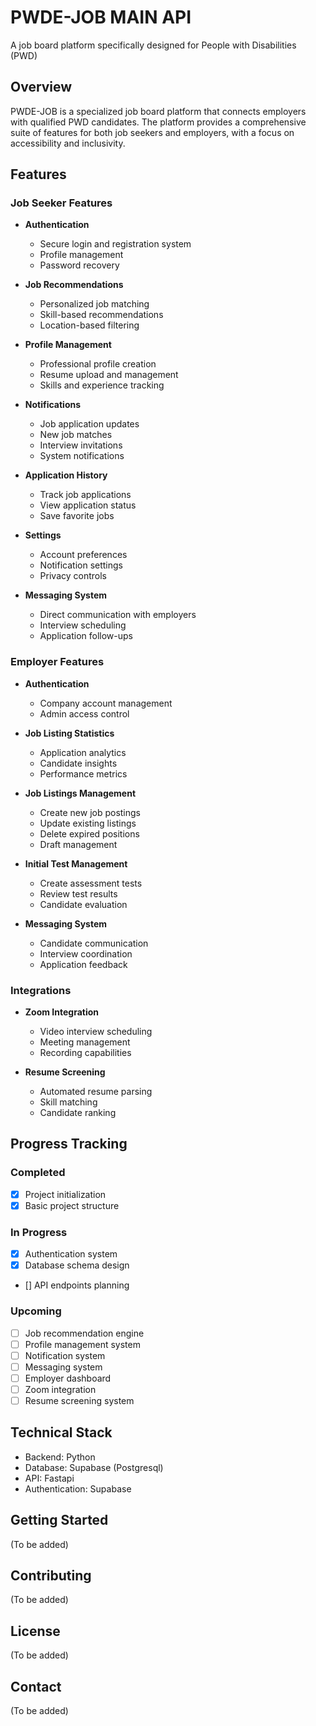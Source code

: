 # PWDE-JOB MAIN API
A job board platform specifically designed for People with Disabilities (PWD)

## Overview
PWDE-JOB is a specialized job board platform that connects employers with qualified PWD candidates. The platform provides a comprehensive suite of features for both job seekers and employers, with a focus on accessibility and inclusivity.

## Features

### Job Seeker Features
- **Authentication**
  - Secure login and registration system
  - Profile management
  - Password recovery

- **Job Recommendations**
  - Personalized job matching
  - Skill-based recommendations
  - Location-based filtering

- **Profile Management**
  - Professional profile creation
  - Resume upload and management
  - Skills and experience tracking

- **Notifications**
  - Job application updates
  - New job matches
  - Interview invitations
  - System notifications

- **Application History**
  - Track job applications
  - View application status
  - Save favorite jobs

- **Settings**
  - Account preferences
  - Notification settings
  - Privacy controls

- **Messaging System**
  - Direct communication with employers
  - Interview scheduling
  - Application follow-ups

### Employer Features
- **Authentication**
  - Company account management
  - Admin access control

- **Job Listing Statistics**
  - Application analytics
  - Candidate insights
  - Performance metrics

- **Job Listings Management**
  - Create new job postings
  - Update existing listings
  - Delete expired positions
  - Draft management

- **Initial Test Management**
  - Create assessment tests
  - Review test results
  - Candidate evaluation

- **Messaging System**
  - Candidate communication
  - Interview coordination
  - Application feedback

### Integrations
- **Zoom Integration**
  - Video interview scheduling
  - Meeting management
  - Recording capabilities

- **Resume Screening**
  - Automated resume parsing
  - Skill matching
  - Candidate ranking

## Progress Tracking

### Completed
- [x] Project initialization
- [x] Basic project structure

### In Progress
- [x] Authentication system
- [x] Database schema design
- [] API endpoints planning

### Upcoming
- [ ] Job recommendation engine
- [ ] Profile management system
- [ ] Notification system
- [ ] Messaging system
- [ ] Employer dashboard
- [ ] Zoom integration
- [ ] Resume screening system

## Technical Stack
- Backend: Python
- Database: Supabase (Postgresql)
- API: Fastapi
- Authentication: Supabase

## Getting Started
(To be added)

## Contributing
(To be added)

## License
(To be added)

## Contact
(To be added)

